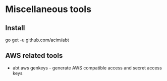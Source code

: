 # Miscellaneous tools

## Install

go get -u github.com/acim/abt

## AWS related tools

* abt aws genkeys - generate AWS compatible access and secret access keys
